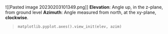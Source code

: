 ![[Pasted image 20230203101349.png]]
**Elevation**: Angle up, in the z-plane, from ground level
**Azimuth**: Angle measured from north, at the xy-plane, **clockwise**.
 > `matplotlib.pyplot.axes().view_init(elev, azim)`